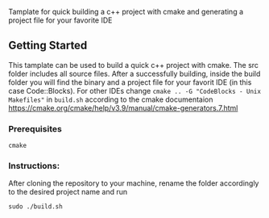 Tamplate for quick building a c++ project with cmake and generating a project file for your favorite IDE

## Getting Started

This tamplate can be used to build a quick c++ project with cmake. The src folder includes all source files. After a successfully building, inside the build folder you will find the binary and a project file for your favorit IDE (in this case Code::Blocks). For other IDEs change `cmake .. -G "CodeBlocks - Unix Makefiles"` in `build.sh` according to the cmake documentaion https://cmake.org/cmake/help/v3.9/manual/cmake-generators.7.html

### Prerequisites

```
cmake
```


### Instructions:
After cloning the repository to your machine, rename the folder accordingly to the desired project name and run

```
sudo ./build.sh
```
